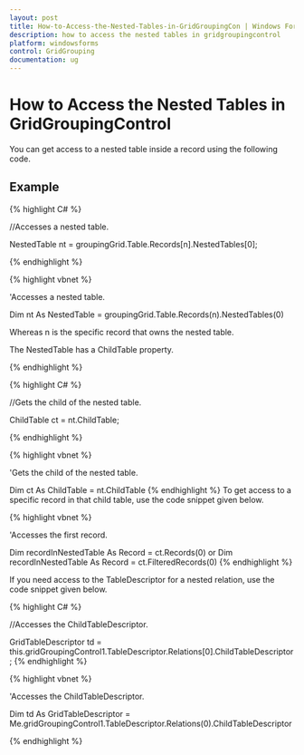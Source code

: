 ```yaml
---
layout: post
title: How-to-Access-the-Nested-Tables-in-GridGroupingCon | Windows Forms | Syncfusion
description: how to access the nested tables in gridgroupingcontrol
platform: windowsforms
control: GridGrouping
documentation: ug
---
```


# How to Access the Nested Tables in GridGroupingControl

You can get access to a nested table inside a record using the following code.

## Example



{% highlight C# %}


//Accesses a nested table.

NestedTable nt = groupingGrid.Table.Records[n].NestedTables[0];

{% endhighlight %}



{% highlight vbnet %}


'Accesses a nested table.

Dim nt As NestedTable = groupingGrid.Table.Records(n).NestedTables(0)

Whereas n is the specific record that owns the nested table.

The NestedTable has a ChildTable property.

{% endhighlight %}

{% highlight C# %}



//Gets the child of the nested table.

ChildTable ct = nt.ChildTable;

{% endhighlight %}



{% highlight vbnet %}




'Gets the child of the nested table.

Dim ct As ChildTable = nt.ChildTable
{% endhighlight %}
To get access to a specific record in that child table, use the code snippet given below.



{% highlight vbnet %}


'Accesses the first record.

Dim recordInNestedTable As Record = ct.Records(0)
or 
Dim recordInNestedTable As Record = ct.FilteredRecords(0)
{% endhighlight %}

If you need access to the TableDescriptor for a nested relation, use the code snippet given below.



{% highlight C# %}


//Accesses the ChildTableDescriptor.

GridTableDescriptor td = this.gridGroupingControl1.TableDescriptor.Relations[0].ChildTableDescriptor;
{% endhighlight %}




{% highlight vbnet %}




'Accesses the ChildTableDescriptor.

Dim td As GridTableDescriptor = Me.gridGroupingControl1.TableDescriptor.Relations(0).ChildTableDescriptor

{% endhighlight %}

